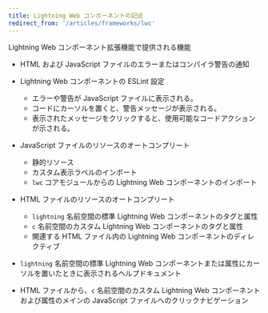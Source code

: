 ```yaml
---
title: Lightning Web コンポーネントの記述
redirect_from: '/articles/frameworks/lwc'
---
```


Lightning Web コンポーネント拡張機能で提供される機能

- HTML および JavaScript ファイルのエラーまたはコンパイラ警告の通知

- Lightning Web コンポーネントの ESLint 設定

  - エラーや警告が JavaScript ファイルに表示される。
  - コードにカーソルを置くと、警告メッセージが表示される。
  - 表示されたメッセージをクリックすると、使用可能なコードアクションが示される。

- JavaScript ファイルのリソースのオートコンプリート

  - 静的リソース
  - カスタム表示ラベルのインポート
  - `lwc` コアモジュールからの Lightning Web コンポーネントのインポート

- HTML ファイルのリソースのオートコンプリート

  - `lightning` 名前空間の標準 Lightning Web コンポーネントのタグと属性
  - `c` 名前空間のカスタム Lightning Web コンポーネントのタグと属性
  - 関連する HTML ファイル内の Lightning Web コンポーネントのディレクティブ

- `lightning` 名前空間の標準 Lightning Web コンポーネントまたは属性にカーソルを置いたときに表示されるヘルプドキュメント

- HTML ファイルから、`c` 名前空間のカスタム Lightning Web コンポーネントおよび属性のメインの JavaScript ファイルへのクリックナビゲーション
